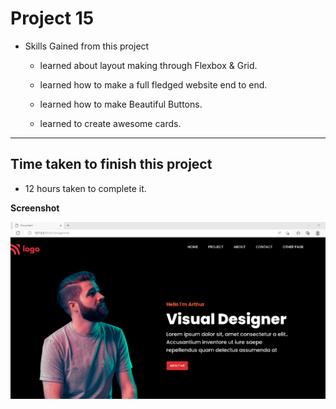 # Project 15

- Skills Gained from this project

  - learned about layout making through Flexbox & Grid.

  - learned how to make a full fledged website end to end.

  - learned how to make Beautiful Buttons.

  - learned to create awesome cards.

---

## Time taken to finish this project

- 12 hours taken to complete it.

**Screenshot**

![Portfolio](/screenshot/protfolio.png)
